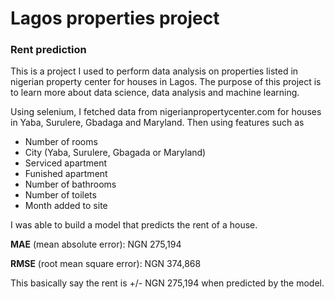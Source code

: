 # Lagos properties project

### Rent prediction

This is a project I used to perform data analysis on properties listed in nigerian property center for houses in Lagos. The purpose of this project is to learn more about data science, data analysis and machine learning.

Using selenium, I fetched data from nigerianpropertycenter.com for houses in Yaba, Surulere, Gbadaga and Maryland. Then using features such as

- Number of rooms
- City (Yaba, Surulere, Gbagada or Maryland)
- Serviced apartment
- Funished apartment
- Number of bathrooms
- Number of toilets
- Month added to site

I was able to build a model that predicts the rent of a house.

**MAE** (mean absolute error): NGN 275,194

**RMSE** (root mean square error): NGN 374,868

This basically say the rent is +/- NGN 275,194 when predicted by the model.
